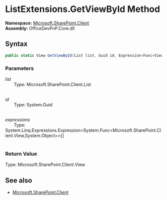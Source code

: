 # ListExtensions.GetViewById Method  
**Namespace:** [Microsoft.SharePoint.Client](Microsoft.SharePoint.Client.md)  
**Assembly:** OfficeDevPnP.Core.dll  
## Syntax
```C#
public static View GetViewById(List list, Guid id, Expression<Func<View, Object>>[] expressions)
```
### Parameters
*list*  
&emsp;&emsp;Type: Microsoft.SharePoint.Client.List  
&emsp;&emsp;  
  
*id*  
&emsp;&emsp;Type: System.Guid  
&emsp;&emsp;  
  
*expressions*  
&emsp;&emsp;Type: System.Linq.Expressions.Expression<System.Func<Microsoft.SharePoint.Client.View,System.Object>>[]  
&emsp;&emsp;  
  
### Return Value
Type: Microsoft.SharePoint.Client.View  

## See also
- [Microsoft.SharePoint.Client](Microsoft.SharePoint.Client.md)
